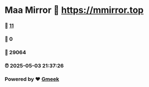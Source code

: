 # Maa Mirror :link: https://mmirror.top 
### :page_facing_up: [11](https://mmirror.top/tag.html) 
### :speech_balloon: 0 
### :hibiscus: 29064 
### :alarm_clock: 2025-05-03 21:37:26 
### Powered by :heart: [Gmeek](https://github.com/Meekdai/Gmeek)
